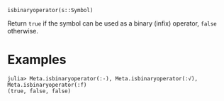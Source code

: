 ```
isbinaryoperator(s::Symbol)
```

Return `true` if the symbol can be used as a binary (infix) operator, `false` otherwise.

# Examples

```jldoctest
julia> Meta.isbinaryoperator(:-), Meta.isbinaryoperator(:√), Meta.isbinaryoperator(:f)
(true, false, false)
```
